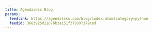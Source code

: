 ```yaml
---
title: Agendaless Blog
params:
  feedlink: https://agendaless.com/blog/index.atom?category=python
  feedid: 3663925d2187bb3a151f375007179cad
---
```

